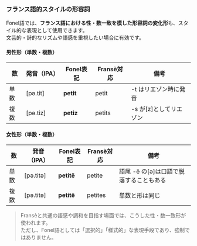 ### フランス語的スタイルの形容詞

Fonel語では、**フランス語における性・数一致を模した形容詞の変化形**も、スタイル的な表現として使用できます。  
文芸的・詩的なリズムや語感を重視したい場合に有効です。

#### 男性形（単数・複数）

| 数   | 発音（IPA） | Fonel表記 | Fransè対応 | 備考                     |
|------|-------------|-----------|-------------|--------------------------|
| 単数 | [pə.tit]    | **petit** | petit       | -t はリエゾン時に発音    |
| 複数 | [pə.tiz]    | **petiz** | petits      | -s が[z]としてリエゾン    |

#### 女性形（単数・複数）

| 数   | 発音（IPA） | Fonel表記  | Fransè対応 | 備考                             |
|------|-------------|------------|-------------|----------------------------------|
| 単数 | [pə.titə]   | **petitë** | petite      | 語尾 -ë の[ə]は口語で脱落することもある |
| 複数 | [pə.titə]   | **petitë** | petites     | 単数と形は同じ                   |

> Fransèと共通の語感や調和を目指す場面では、こうした性・数一致形が使われます。  
> ただし、Fonel語としては「選択的」「様式的」な表現手段であり、強制ではありません。

